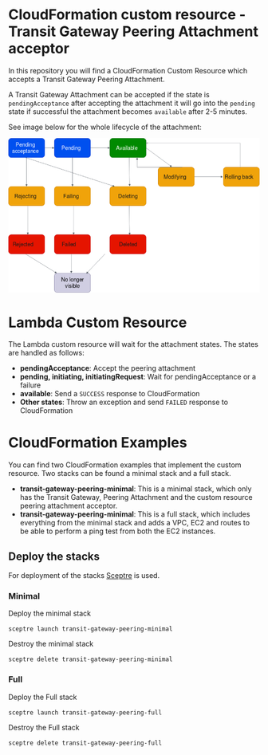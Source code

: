 # CloudFormation custom resource - Transit Gateway Peering Attachment acceptor

In this repository you will find a CloudFormation Custom Resource which accepts a 
Transit Gateway Peering Attachment.

A Transit Gateway Attachment can be accepted if the state is `pendingAcceptance` after accepting
the attachment it will go into the `pending` state if successful the attachment becomes `available` after 2-5 minutes. 

See image below for the whole lifecycle of the attachment:

![](peering-attachment-lifecycle.png)


# Lambda Custom Resource

The Lambda custom resource will wait for the attachment states. The states are handled as follows:

- **pendingAcceptance**: Accept the peering attachment
- **pending, initiating, initiatingRequest**: Wait for pendingAcceptance or a failure
- **available**: Send a `SUCCESS` response to CloudFormation
- **Other states**: Throw an exception and send `FAILED` response to CloudFormation

# CloudFormation Examples

You can find two CloudFormation examples that implement the custom resource.
Two stacks can be found a minimal stack and a full stack.

- **transit-gateway-peering-minimal**: This is a minimal stack, which only has the Transit Gateway, Peering Attachment and the custom resource peering attachment acceptor.
- **transit-gateway-peering-minimal**: This is a full stack, which includes everything from the minimal stack and adds a VPC, EC2 and routes to be able to perform a ping test from both the EC2 instances.

## Deploy the stacks
For deployment of the stacks [Sceptre](https://github.com/Sceptre/sceptre) is used.

### Minimal
Deploy the minimal stack
```shell
sceptre launch transit-gateway-peering-minimal
```

Destroy the minimal stack
```shell
sceptre delete transit-gateway-peering-minimal
```

### Full
Deploy the Full stack
```shell
sceptre launch transit-gateway-peering-full
```

Destroy the Full stack
```shell
sceptre delete transit-gateway-peering-full
```